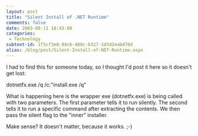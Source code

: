```yaml
---
layout: post
title: "Silent Install of .NET Runtime"
comments: false
date: 2003-08-11 18:43:00
categories:
 - Technology
subtext-id: 1f5cf3e8-94c6-488c-b327-1d3d2eabd70d
alias: /blog/post/Silent-Install-of-NET-Runtime.aspx
---
```



I had to find this for someone today, so I thought I'd post it here so it doesn't get lost:

dotnetfx.exe /q /c:"install.exe /q"  
  
What is happening here is the wrapper exe (dotnetfx.exe) is being called with two parameters. The first parameter tells it to run silently. The second tells it to run a specific command after extracting the contents. We then pass the silent flag to the "inner" installer.

Make sense? It doesn't matter, because it works. ;-)
